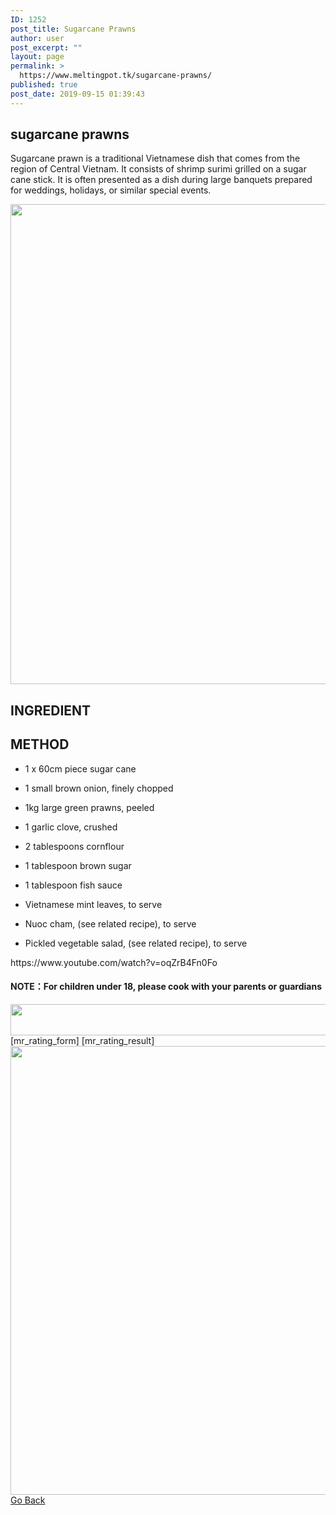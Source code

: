```yaml
---
ID: 1252
post_title: Sugarcane Prawns
author: user
post_excerpt: ""
layout: page
permalink: >
  https://www.meltingpot.tk/sugarcane-prawns/
published: true
post_date: 2019-09-15 01:39:43
---
```

<h2>sugarcane prawns</h2>		
		<p>Sugarcane prawn is a traditional Vietnamese dish that comes from the region of Central Vietnam. It consists of shrimp surimi grilled on a sugar cane stick. It is often presented as a dish during large banquets prepared for weddings, holidays, or similar special events.</p>		
										<img width="1024" height="768" src="http://meltingpot.tk/wp-content/uploads/2019/09/20171007_123902_resized-1024x768.jpg" alt="" srcset="https://meltingpot.tk/wp-content/uploads/2019/09/20171007_123902_resized-1024x768.jpg 1024w, https://meltingpot.tk/wp-content/uploads/2019/09/20171007_123902_resized-1024x768-300x225.jpg 300w, https://meltingpot.tk/wp-content/uploads/2019/09/20171007_123902_resized-1024x768-768x576.jpg 768w" sizes="(max-width: 1024px) 100vw, 1024px" />											
			<h2>INGREDIENT</h2>		
			<h2>METHOD</h2>		
		<ul><li style="text-align: left;"><p>1 x 60cm piece sugar cane </p></li><li style="text-align: left;"><p>1 small brown onion, finely chopped</p></li><li style="text-align: left;"><p>1kg large green prawns, peeled</p></li><li style="text-align: left;"><p>1 garlic clove, crushed</p></li><li style="text-align: left;"><p>2 tablespoons cornflour</p></li><li style="text-align: left;"><p>1 tablespoon brown sugar</p></li><li style="text-align: left;"><p>1 tablespoon fish sauce</p></li><li style="text-align: left;"><p>Vietnamese mint leaves, to serve</p></li><li style="text-align: left;"><p>Nuoc cham, (see related recipe), to serve</p></li><li style="text-align: left;"><p>Pickled vegetable salad, (see related recipe), to serve</p></li></ul>https://www.youtube.com/watch?v=oqZrB4Fn0Fo<h4><strong>NOTE：For children under 18, please cook with your parents or guardians</strong></h4>		
										<img width="1024" height="50" src="http://meltingpot.tk/wp-content/uploads/2019/09/Untitled-47-1024x50.png" alt="" srcset="https://meltingpot.tk/wp-content/uploads/2019/09/Untitled-47-1024x50.png 1024w, https://meltingpot.tk/wp-content/uploads/2019/09/Untitled-47-300x15.png 300w, https://meltingpot.tk/wp-content/uploads/2019/09/Untitled-47-768x38.png 768w, https://meltingpot.tk/wp-content/uploads/2019/09/Untitled-47.png 1483w" sizes="(max-width: 1024px) 100vw, 1024px" />											
		[mr_rating_form]
[mr_rating_result]		
										<img width="679" height="718" src="http://meltingpot.tk/wp-content/uploads/2019/09/Untitled-44.png" alt="" srcset="https://meltingpot.tk/wp-content/uploads/2019/09/Untitled-44.png 679w, https://meltingpot.tk/wp-content/uploads/2019/09/Untitled-44-284x300.png 284w" sizes="(max-width: 679px) 100vw, 679px" />											
			<a href="https://www.meltingpot.tk/indian-dishes/" role="button">
						Go Back
					</a>